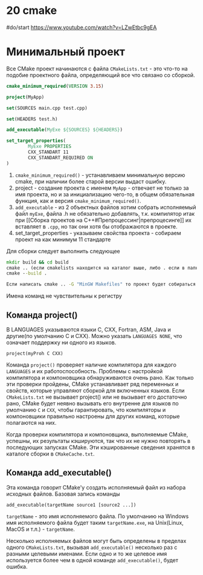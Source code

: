 # 20 cmake
#do/start  https://www.youtube.com/watch?v=LZwEtbc9gEA

# Минимальный проект
Все CMake проект начинаются с файла `CMakeLists.txt` - это что-то на подобие проектного файла, определяющий все что связано со сборкой.

```cmake
cmake_minimum_required(VERSION 3.15)

project(MyApp)

set(SOURCES main.cpp test.cpp)

set(HEADERS test.h)

add_executable(MyExe ${SOURCES} ${HEADERS})

set_target_properties(
		MyExe PROPERTIES
		CXX_STANDART 11
		CXX_STANDART_REQUIRED ON
)
```

1. `cmake_minimum_required()` - устанавливаем минимальную версию cmake, при наличии более старой версии выдаст ошибку.
2. project - создание проекта с именем `MyApp` - отвечает не только за имя проекта, но и за инициализацию чего-то, в общем обязательная функция, как и версия `cmake_minimum_required()`.
3. `add_executable` - из 2 объектных файлов хотим собрать исполняемый файл `myExe`, файла .h не обязательно добавлять, т.к. компилятор итак при [[Сборка проектов на C++#Препроцессинг|препроцесинге]] их вставляет в `.cpp`, но так они хотя бы отображаются в проекте.
4. set_target_properties - указываем свойства проекта - собираем проект на как минимум 11 стандарте

Для сборки следует выполнить следующее

```cmd
mkdir build && cd build
cmake .. (если cmakelists находится на каталог выше, либо . если в папке build)
cmake --build .

Если написать cmake .. -G "MinGW Makefiles" то проект будет собираться не с дефолтными инструментами а с MinGW, допустим на windows по дефолту проект собирается для Visual Studio
```

Имена команд не чувствительны к регистру

## Команда project()
В LANGUAGES указываются языки C, CXX, Fortran, ASM, Java и другие(по умолчанию C и CXX). Можно указать `LANGUAGES NONE`, что означает поддержку ни одного из языков.

```shell
project(myProh C CXX)
```

Команда `project()` проверяет наличие компилятора для каждого `LANGUAGES` и их работоспособность. Проблемы с настройкой компилятора и компоновщика обнаруживаются очень рано. Как только эти проверки пройдены, CMake устанавливает ряд переменных и свойств, которые управляют сборкой для включенных языков. Если `CMakeLists.txt` не вызывает project() или не вызывает его достаточно рано, CMake будет неявно вызывать его внутренне для языков по умолчанию `C` и `CXX`, чтобы гарантировать, что компиляторы и компоновщики правильно настроены для других команд, которые полагаются на них.

Когда проверки компилятора и компоновщика, выполняемые CMake, успешны, их результаты кэшируются, так что их не нужно повторять в последующих запусках CMake. Эти кэшированные сведения хранятся в каталоге сборки в `CMakeCache.txt`.

## Команда add_executable()
Эта команда говорит CMake'у создать исполняемый файл из набора исходных файлов. Базовая запись команды
```shell
add_executable(targetName source1 [source2 ...])
```
`targetName` - это имя исполняемого файла. По умолчанию на Windows имя исполняемого файла будет таким `targetName.exe`, на Unix(Linux, MacOS и т.л.) - `targetName`. 

Несколько исполняемых файлов могут быть определены в пределах одного `CMakeLists.txt`, вызывая `add_executable()` несколько раз с разными целевыми именами. Если одно и то же целевое имя используется более чем в одной команде `add_executable()`, будет ошибка.